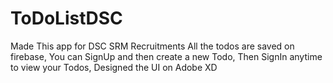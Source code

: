 # ToDoListDSC

Made This app for DSC SRM Recruitments
All the todos are saved on firebase,
You can SignUp and then create a new Todo,
Then SignIn anytime to view your Todos,
Designed the UI on Adobe XD
